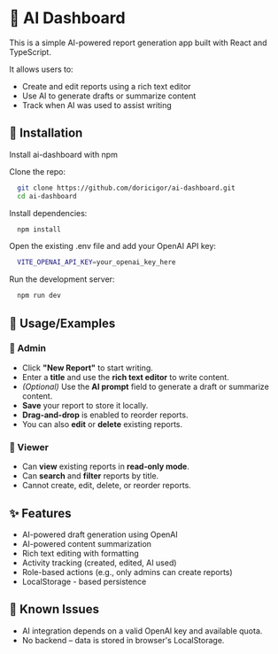# 🧠 AI Dashboard

This is a simple AI-powered report generation app built with React and TypeScript.

It allows users to:

- Create and edit reports using a rich text editor
- Use AI to generate drafts or summarize content
- Track when AI was used to assist writing

## 🚀 Installation

Install ai-dashboard with npm

Clone the repo:

```bash
  git clone https://github.com/doricigor/ai-dashboard.git
  cd ai-dashboard
```

Install dependencies:

```bash
  npm install
```

Open the existing .env file and add your OpenAI API key:

```bash
  VITE_OPENAI_API_KEY=your_openai_key_here
```

Run the development server:

```bash
  npm run dev
```

## 🔧 Usage/Examples

### 👤 Admin

- Click **"New Report"** to start writing.
- Enter a **title** and use the **rich text editor** to write content.
- _(Optional)_ Use the **AI prompt** field to generate a draft or summarize content.
- **Save** your report to store it locally.
- **Drag-and-drop** is enabled to reorder reports.
- You can also **edit** or **delete** existing reports.

### 👀 Viewer

- Can **view** existing reports in **read-only mode**.
- Can **search** and **filter** reports by title.
- Cannot create, edit, delete, or reorder reports.

## ✨ Features

- AI-powered draft generation using OpenAI
- AI-powered content summarization
- Rich text editing with formatting
- Activity tracking (created, edited, AI used)
- Role-based actions (e.g., only admins can create reports)
- LocalStorage - based persistence

## 🐞 Known Issues

- AI integration depends on a valid OpenAI key and available quota.
- No backend – data is stored in browser's LocalStorage.
